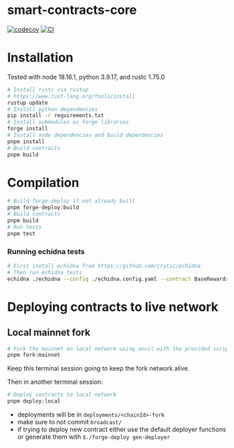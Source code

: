 # smart-contracts-core

[![codecov](https://codecov.io/gh/Storm-Labs-Inc/smart-contracts-core/branch/master/graph/badge.svg?token=TT68C116IT)](https://codecov.io/gh/Storm-Labs-Inc/smart-contracts-core)
[![CI](https://github.com/Storm-Labs-Inc/smart-contracts-core/actions/workflows/ci.yml/badge.svg)](https://github.com/Storm-Labs-Inc/smart-contracts-core/actions/workflows/ci.yml)

# Installation

Tested with node 18.16.1, python 3.9.17, and rustc 1.75.0

```sh
# Install rustc via rustup
# https://www.rust-lang.org/tools/install
rustup update
# Install python dependencies
pip install -r requirements.txt
# Install submodules as forge libraries
forge install
# Install node dependencies and build dependencies
pnpm install
# Build contracts
pnpm build
```

# Compilation

```sh
# Build forge-deploy if not already built
pnpm forge-deploy:build
# Build contracts
pnpm build
# Run tests
pnpm test
```

### Running echidna tests

```sh
# First install echidna from https://github.com/crytic/echidna
# Then run echidna tests
echidna ./echidna --config ./echidna.config.yaml --contract BaseRewardsGauge_EchidnaTest;
```

# Deploying contracts to live network

## Local mainnet fork

```sh
# Fork the mainnet on local network using anvil with the provided script
pnpm fork:mainnet
```

Keep this terminal session going to keep the fork network alive.

Then in another terminal session:

```sh
# Deploy contracts to local network
pnpm deploy:local
```

- deployments will be in `deployments/<chainId>-fork`
- make sure to not commit `broadcast/`
- if trying to deploy new contract either use the default deployer functions or generate them with
  `$./forge-deploy gen-deployer`
